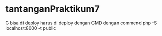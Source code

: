 # tantanganPraktikum7
G bisa di deploy harus di deploy dengan CMD dengan commend
php -S localhost:8000 -t public
